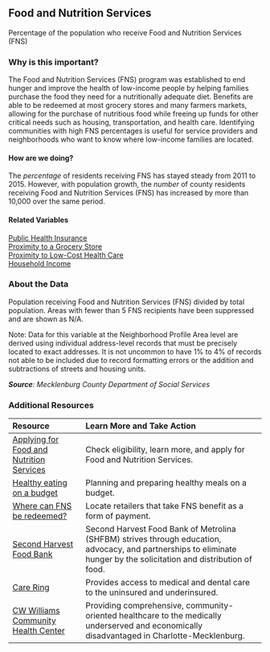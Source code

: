 ## Food and Nutrition Services
Percentage of the population who receive Food and Nutrition Services (FNS)

### Why is this important?
The Food and Nutrition Services (FNS) program was established to end hunger and improve the health of low-income people by helping families purchase the food they need for a nutritionally adequate diet. Benefits are able to be redeemed at most grocery stores and many farmers markets, allowing for the purchase of nutritious food while freeing up funds for other critical needs such as housing, transportation, and health care. Identifying communities with high FNS percentages is useful for service providers and neighborhoods who want to know where low-income families are located.

#### How are we doing?
The *percentage* of residents receiving FNS has stayed steady from 2011 to 2015. However, with population growth, the *number* of county residents receiving Food and Nutrition Services (FNS) has increased by more than 10,000 over the same period.

#### Related Variables
<a href="javascript:void(0)" onclick="model.metricId = 'm81'">Public Health Insurance</a>  
<a href="javascript:void(0)" onclick="model.metricId = 'm45'">Proximity to a Grocery Store</a>  
<a href="javascript:void(0)" onclick="model.metricId = 'm28'">Proximity to Low-Cost Health Care</a>  
<a href="javascript:void(0)" onclick="model.metricId = 'm37'">Household Income</a>  

### About the Data
Population receiving Food and Nutrition Services (FNS) divided by total population. Areas with fewer than 5 FNS recipients have been suppressed and are shown as N/A. 

Note: Data for this variable at the Neighborhood Profile Area level are derived using individual address-level records that must be precisely located to exact addresses. It is not uncommon to have 1% to 4% of records not able to be included due to record formatting errors or the addition and subtractions of streets and housing units.

_**Source**: Mecklenburg County Department of Social Services_

### Additional Resources
|Resource | Learn More and Take Action | 
|:--- | :--- |
|[Applying for Food and Nutrition Services](http://charmeck.org/mecklenburg/county/dss/Pages/Default.aspx)| Check eligibility, learn more, and apply for Food and Nutrition Services.
|[Healthy eating on a budget](http://www.choosemyplate.gov/budget/index.html)| Planning and preparing healthy meals on a budget.
|[Where can FNS be redeemed?](http://www.fns.usda.gov/snap/retailerlocator)| Locate retailers that take FNS benefit as a form of payment. 
|[Second Harvest Food Bank](http://www.secondharvestmetrolina.org/)| Second Harvest Food Bank of Metrolina (SHFBM) strives through education, advocacy, and partnerships to eliminate hunger by the solicitation and distribution of food. 
|[Care Ring](https://www.careringnc.com//)|Provides access to medical and dental care to the uninsured and underinsured.
|[CW Williams Community Health Center](http://www.cwwilliams.org/)| Providing comprehensive, community-oriented healthcare to the medically underserved and economically disadvantaged in Charlotte-Mecklenburg.
